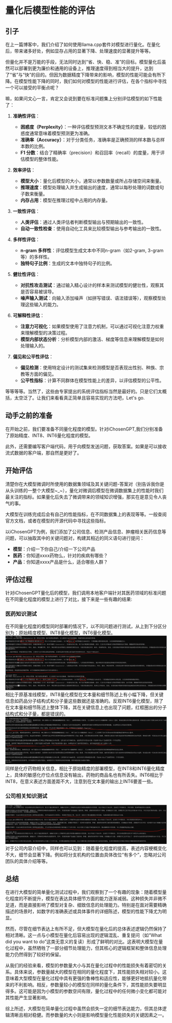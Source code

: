 # 量化后模型性能的评估

## 引子

在上一篇博客中，我们介绍了如何使用llama.cpp套件对模型进行量化。在量化后，带来诸多好处，例如显存占用的显著下降、处理速度的显著提升等等。

但量化并不是万能的手段，无法同时达到“省、快、稳、准”的目标。模型量化后虽然可以部署到更为廉价和通用的设备上，推理速度得到相当大的提升，达到了“省”与“快”的目的。但因为数据精度下降带来的影响，模型的性能可能会有所下降。在模型性能下降的同时，我们如何对模型的性能进行评估，在各个指标中寻找一个可以接受的平衡点呢？

嘛，如果问文心一言，肯定又会说到要在标准问题集上分别评估模型的如下性能了：
1. **准确性评估**：
   - **困惑度（Perplexity）**：一种评估模型预测文本不确定性的度量，较低的困惑度通常意味着模型预测更为准确。
   - **准确率（Accuracy）**：对于分类任务，准确率是正确预测的样本数与总样本数的比例。
   - **F1 分数**：结合了精确率（precision）和召回率（recall）的度量，用于评估模型的整体性能。

2. **效率评估**：
   - **模型大小**：量化后模型的大小，通常以参数数量或所占存储空间来衡量。
   - **推理速度**：模型处理输入并生成输出的速度，通常以每秒处理的词数或句子数来衡量。
   - **内存占用**：模型在推理过程中占用的内存量。

3. **一致性评估**：
   - **人类评估**：通过人类评估者判断模型输出与预期输出的一致性。
   - **自动一致性检查**：使用自动化工具来比较模型输出与参考输出的一致性。

4. **多样性评估**：
   - **n-gram 多样性**：评估模型生成文本中不同n-gram（如2-gram, 3-gram等）的多样性。
   - **独特句子比例**：生成的文本中独特句子的比例。

5. **健壮性评估**：
   - **对抗性攻击测试**：通过输入精心设计的样本来测试模型的健壮性，观察其是否容易被误导。
   - **噪声输入测试**：向输入添加噪声（如拼写错误、语法错误等），观察模型处理这些输入的能力。

6. **可解释性评估**：
   - **注意力可视化**：如果模型使用了注意力机制，可以通过可视化注意力权重来理解模型的决策过程。
   - **模型内部状态分析**：分析模型内部的激活、梯度等信息来理解模型是如何处理输入的。

7. **偏见和公平性评估**：
   - **偏见检测**：使用特定设计的测试集来检测模型是否表现出性别、种族、宗教等方面的偏见。
   - **公平性指标**：计算不同群体在模型性能上的差异，以评估模型的公平性。

等等等等。当然了，这些由专家提出的系统评估指标当然是最好的。只是它们太概括，太空泛了。让我们来看看真正简单且容易实现的方法吧，Let's go.

## 动手之前的准备
在开始之前，我们要准备不同量化程度的模型。针对iChosenGPT,我们分别准备了原始精度、INT8、INT6量化程度的模型。

此外，还需要编写客户端代码，用于向模型发送问题，获取答案。如果是可以接收流式数据的客户端，那自然是更好了。

## 开始评估
清楚你在大模型微调时所使用的数据集领域及其关键问题-答案对（别告诉我你是从头训练的一整个大模型~_~），量化对微调后模型在微调数据集上的性能时我们最关注的指标。如果量化后失去了微调带来的领域知识增强，那实在是意见令人丧气的事。

大模型在训练完成后会有自己的性能指标，在不同数据集上的表现等等。一般查阅官方文档，或者在模型的开源代码中寻找这些指标。

以iChosenGPT为例，我们添加了公司信息、检测产品信息、肿瘤相关医药信息等问题，可以抽取其中的关键问题对，构建其相近的同义语句进行提问：
- **模型**：介绍一下你自己/介绍一下公司产品
- **医药**：你知道xxxx药物么，针对的疾病有哪些？
- **产品**：你知道xxxx产品是什么，适合哪些人群？

## 评估过程
针对iChosenGPT量化后的模型，我们调用本地客户端针对其医药领域的标准问题在不同量化程度的模型上进行了对比，接下来是一些有趣的结果:
### 医药知识测试
在不同量化程度的模型同时部署的情况下，以不同问题进行测试，从上到下分区分别为：原始精度模型、INT8量化模型，INT6量化模型。
![img](./imgs/test_01.png)
相比于原基准线模型，INT8量化模型在文本量和细节陈述上有小幅下降，但关键信息如药品分子结构式和分子量这些数据还是准确的。反观INT6量化模型，除了在文本量和细节陈述上整体下降，其在关键信息上也出现了问题，红框圈出的分子结构式和分子量，都是错误的。
![img](./imgs/test_02.png)
同样是化疗药物相关信息，相比于原始精度的部署模型，在INT8和INT6量化精度上，具体的敏感化疗位点信息没有输出，药物的商品名也有所丢失。INT6相比于INT8，在意义表述方面差距不大，注意到在文本量的输出上INT6要差一些。
### 公司相关知识测试
![img](./imgs/test_03.png)
对于公司内容介绍中，同样也可以见到：随着量化程度的提高，表述内容梗概变化不大，细节会显著下降。例如将分支机构的位置由具体改位“有多个”，忽略对公司团队的具体介绍等等。

## 总结
在进行大模型的简单量化测试过程中，我们观察到了一个有趣的现象：随着模型量化程度的不断提升，模型在表达具体细节方面的能力逐渐减弱。这种损失并非微不足道，而是直接影响了模型对复杂、细致信息的处理能力。特别是在面对需要精确描述的场景时，如数字的准确表述或具体事件的详细陈述，模型的性能下降尤为明显。

然而，尽管在细节表达上有所不足，但大模型在量化后的总体表述逻辑仍然保持了相对清晰。这一点与小模型在量化后容易出现的逻辑混乱、重复提问（如“What did you want to do”这类无意义的复读）形成了鲜明的对比。这表明大模型在量化过程中，虽然牺牲了一部分细节处理能力，但其核心的逻辑框架和整体信息处理能力仍然得到了较好的保留。

从我们的经验来看，模型的参数量大小与其在量化过程中的性能损失有着密切的关系。具体来说，参数量越大的模型在相同的量化程度下，其性能损失相对较小。这意味着大型模型在量化过程中具有更强的鲁棒性和适应性，能够更好地抵抗量化带来的不利影响。相反，参数量较小的模型在同样的量化条件下，其性能损失要明显得多。这可能是因为小模型的参数空间有限，量化过程中的任何微小变化都可能对其性能产生显著影响。

综上所述，大模型在简单量化过程中虽然会损失一定的细节表达能力，但其总体逻辑清晰且相对稳健。而参数量的大小则是影响模型量化性能损失的关键因素之一。



